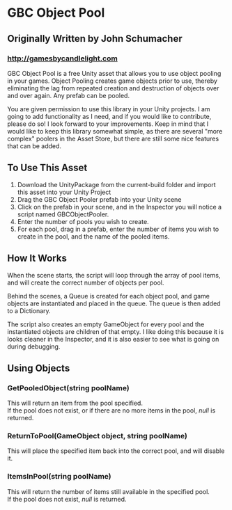 # GBC Object Pool
## Originally Written by John Schumacher
### http://gamesbycandlelight.com

GBC Object Pool is a free Unity asset that allows you to use object pooling in your games. Object Pooling creates game objects prior to use, thereby eliminating the lag from repeated creation and destruction of objects over and over again.  Any prefab can be pooled.

You are given permission to use this library in your Unity projects.  I am going to add functionality as I need, and if you would like to contribute, please do so!  I look forward to your improvements.  Keep in mind that I would like to keep this library somewhat simple, as there are several "more complex" poolers in the Asset Store, but there are still some nice features that can be added.

## To Use This Asset
1. Download the UnityPackage from the current-build folder and import this asset into your Unity Project
2. Drag the GBC Object Pooler prefab into your Unity scene
3. Click on the prefab in your scene, and in the Inspector you will notice a script named GBCObjectPooler.
4. Enter the number of pools you wish to create.
5. For each pool, drag in a prefab, enter the number of items you wish to create in the pool, and the name of the pooled items.

## How It Works

When the scene starts, the script will loop through the array of pool items, and will create the correct number of objects per pool.

Behind the scenes, a Queue is created for each object pool, and game objects are instantiated and placed in the queue.  The queue is then added to a Dictionary.

The script also creates an empty GameObject for every pool and the instantiated objects are children of that empty.  I like doing this because it is looks cleaner in the Inspector, and it is also easier to see what is going on during debugging.

## Using Objects

### GetPooledObject(string poolName)
This will return an item from the pool specified.  
If the pool does not exist, or if there are no more items in the pool, _null_ is returned.

### ReturnToPool(GameObject object, string poolName)  
This will place the specified item back into the correct pool, and will disable it.

### ItemsInPool(string poolName)  
This will return the number of items still available in the specified pool.  
If the pool does not exist, _null_ is returned.
